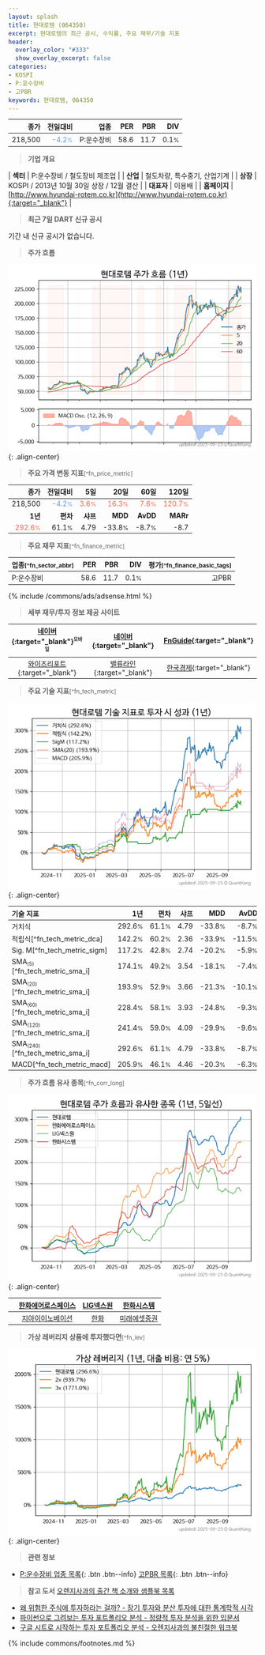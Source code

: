 ```yaml
---
layout: splash
title: 현대로템 (064350)
excerpt: 현대로템의 최근 공시, 수익률, 주요 재무/기술 지표
header:
  overlay_color: "#333"
  show_overlay_excerpt: false
categories:
- KOSPI
- P:운수장비
- 고PBR
keywords: 현대로템, 064350
---
```


| **종가** | **전일대비** | **업종** | **PER** | **PBR** | **DIV** |
| -------: | -----------: | -------: | ------: | ------: | ------: |
| 218,500 | <span style="color: cornflowerblue">-4.2<small>%</small></span> | P:운수장비 | 58.6 | 11.7 | 0.1<small>%</small> |

<!-- more -->


> **기업 개요**<a id="company"></a>

| <span style="white-space:nowrap;">**섹터**</span> | P:운수장비 / 철도장비 제조업 |
| <span style="white-space:nowrap;">**산업**</span> | 철도차량, 특수중기, 산업기계 |
| <span style="white-space:nowrap;">**상장**</span> | KOSPI / 2013년 10월 30일 상장 / 12월 결산 |
| <span style="white-space:nowrap;">**대표자**</span> | 이용배 |
| <span style="white-space:nowrap;">**홈페이지**</span> | [http://www.hyundai-rotem.co.kr](http://www.hyundai-rotem.co.kr){:target="_blank"} |


> **최근 7일 DART 신규 공시**<a id="dart"></a>

기간 내 신규 공시가 없습니다.


> **주가 흐름**<a id="price"></a>

![064350](/stock/images/064350.png){: .align-center}


> **주요 가격 변동 지표**<small>[^fn_price_metric]</small>

| **종가** | **전일대비** | **5일** | **20일** | **60일** | **120일** |
| -------: | -----------: | ------: | -------: | -------: | --------: |
| 218,500 | <span style="color: cornflowerblue">-4.2<small>%</small></span> | <span style="color: tomato">3.6<small>%</small></span> | <span style="color: tomato">16.3<small>%</small></span> | <span style="color: tomato">7.6<small>%</small></span> | <span style="color: tomato">120.7<small>%</small></span> |
| **1년** | **편차** | **샤프** | **MDD** | **AvDD** | **MARr** |
| <span style="color: tomato">292.6<small>%</small></span> | 61.1<small>%</small> | 4.79 | -33.8<small>%</small> | -8.7<small>%</small> | -8.7 |


> **주요 재무 지표**<small>[^fn_finance_metric]</small>

| **업종**<small>[^fn_sector_abbr]</small> | **PER** | **PBR** | **DIV** | **평가**<small>[^fn_finance_basic_tags]</small> |
| :--------------------------------------- | ------: | ------: | ------: | ----------------------------------------------: |
| P:운수장비 | 58.6 | 11.7 | 0.1<small>%</small> | 고PBR |



{% include /commons/ads/adsense.html %}

> **세부 재무/투자 정보 제공 사이트**

| [네이버](https://m.stock.naver.com/domestic/stock/064350/finance/summary){:target="_blank"}<sup><small>모바일</small></sup> | [네이버](https://finance.naver.com/item/coinfo.naver?code=064350){:target="_blank"} | [FnGuide](https://comp.fnguide.com/SVO2/ASP/SVD_Invest.asp?gicode=A064350&MenuYn=Y){:target="_blank"} |
| :---: | :---: | :---: |
| [와이즈리포트](https://comp.wisereport.co.kr/company/c1040001.aspx?cmp_cd=064350){:target="_blank"} | [밸류라인](https://www.valueline.co.kr/finance/summary/064350){:target="_blank"} | [한국경제](https://markets.hankyung.com/stock/064350/financial-summary){:target="_blank"} |


> **주요 기술 지표**<small>[^fn_tech_metric]</small>


![064350](/stock/images/064350_tech.png){: .align-center}

| **기술 지표** | **1년** | **편차** | **샤프** | **MDD** | **AvDD** |
| :------------ | ------: | -----------: | -------: | ------: | -------: |
| 거치식 | 292.6<small>%</small> | 61.1<small>%</small> | 4.79 | -33.8<small>%</small> | -8.7<small>%</small> |
| 적립식[^fn_tech_metric_dca] | 142.2<small>%</small> | 60.2<small>%</small> | 2.36 | -33.9<small>%</small> | -11.5<small>%</small> |
| Sig. M[^fn_tech_metric_sigm] | 117.2<small>%</small> | 42.8<small>%</small> | 2.74 | -20.2<small>%</small> | -5.9<small>%</small> |
| SMA<small><sub>(5)</sub></small>[^fn_tech_metric_sma_i] | 174.1<small>%</small> | 49.2<small>%</small> | 3.54 | -18.1<small>%</small> | -7.4<small>%</small> |
| SMA<small><sub>(20)</sub></small>[^fn_tech_metric_sma_i] | 193.9<small>%</small> | 52.9<small>%</small> | 3.66 | -21.3<small>%</small> | -10.1<small>%</small> |
| SMA<small><sub>(60)</sub></small>[^fn_tech_metric_sma_i] | 228.4<small>%</small> | 58.1<small>%</small> | 3.93 | -24.8<small>%</small> | -9.3<small>%</small> |
| SMA<small><sub>(120)</sub></small>[^fn_tech_metric_sma_i] | 241.4<small>%</small> | 59.0<small>%</small> | 4.09 | -29.9<small>%</small> | -9.6<small>%</small> |
| SMA<small><sub>(240)</sub></small>[^fn_tech_metric_sma_i] | 292.6<small>%</small> | 61.1<small>%</small> | 4.79 | -33.8<small>%</small> | -8.7<small>%</small> |
| MACD[^fn_tech_metric_macd] | 205.9<small>%</small> | 46.1<small>%</small> | 4.46 | -20.3<small>%</small> | -6.3<small>%</small> |


> **주가 흐름 유사 종목**<a id="corr"></a><small>[^fn_corr_long]</small>

![064350](/stock/images/064350_corr.png){: .align-center}

|       | [한화에어로스페이스](/012450/) | [LIG넥스원](/079550/) | [한화시스템](/272210/) |
| :---: | :------------------------------------: | :------------------------------------: | :------------------------------------: |
|       | [지아이이노베이션](/358570/) | [한화](/000880/) | [미래에셋증권](/006800/) |


> **가상 레버리지 상품에 투자했다면**<a id="2x"></a><small>[^fn_lev]</small>

![064350](/stock/images/064350_2x.png){: .align-center}


> **관련 정보**

- [P:운수장비 업종 목록](/stats/sector/kospi_업종_운수장비_종목/){: .btn .btn--info} [고PBR 목록](/fn/fn_high_pbr/){: .btn .btn--info}

> **참고 도서** [오렌지사과의 출간 책 소개와 샘플북 목록](https://kongdori.tistory.com/691)

- [왜 위험한 주식에 투자하라는 걸까? - 장기 투자와 분산 투자에 대한 통계학적 시각](https://kongdori.tistory.com/421)
- [파이썬으로 그려보는 투자 포트폴리오 분석  - 정량적 투자 분석을 위한 입문서](https://kongdori.tistory.com/643)
- [구글 시트로 시작하는 투자 포트폴리오 분석 - 오렌지사과의 불친절한 워크북](https://kongdori.tistory.com/449)


{% include commons/footnotes.md %}